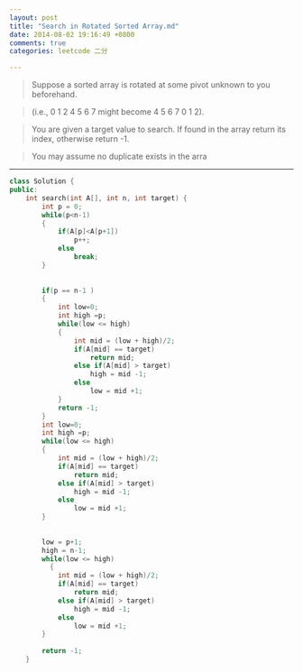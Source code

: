 ```yaml
---
layout: post
title: "Search in Rotated Sorted Array.md"
date: 2014-08-02 19:16:49 +0800
comments: true
categories: leetcode 二分

---
```


>Suppose a sorted array is rotated at some pivot unknown to you beforehand.

>(i.e., 0 1 2 4 5 6 7 might become 4 5 6 7 0 1 2).

>You are given a target value to search. If found in the array return its index, otherwise return -1.

>You may assume no duplicate exists in the arra

---
```c++
class Solution {
public:
    int search(int A[], int n, int target) {
        int p = 0;
        while(p<n-1)
        {
            if(A[p]<A[p+1])
                p++;
            else
                break;
        }
        
        
        if(p == n-1 )
        {
            int low=0;
            int high =p;
            while(low <= high)
            {
                int mid = (low + high)/2;
                if(A[mid] == target)
                    return mid;
                else if(A[mid] > target)
                    high = mid -1;
                else
                    low = mid +1;
            }
            return -1;
        }
        int low=0;
        int high =p;
        while(low <= high)
        {
            int mid = (low + high)/2;
            if(A[mid] == target)
                return mid;
            else if(A[mid] > target)
                high = mid -1;
            else
                low = mid +1;
        }
        
    
        low = p+1;
        high = n-1;
        while(low <= high)
          {
            int mid = (low + high)/2;
            if(A[mid] == target)
                return mid;
            else if(A[mid] > target)
                high = mid -1;
            else
                low = mid +1;
        }
        
        return -1;
    }
```
